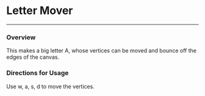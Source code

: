 # Letter Mover

---------

### Overview

This makes a big letter A, whose vertices can be moved and bounce
off the edges of the canvas.

### Directions for Usage

Use w, a, s, d to move the vertices.